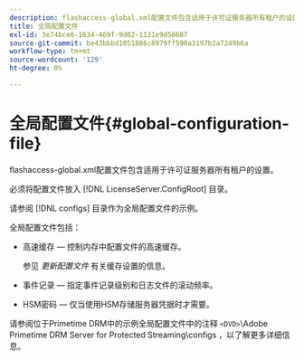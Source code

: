 ```yaml
---
description: flashaccess-global.xml配置文件包含适用于许可证服务器所有租户的设置。
title: 全局配置文件
exl-id: 3e74bce6-1634-469f-9d02-1121e9d50687
source-git-commit: be43bbbd1051886c8979ff590a3197b2a7249b6a
workflow-type: tm+mt
source-wordcount: '129'
ht-degree: 0%

---
```


# 全局配置文件{#global-configuration-file}

flashaccess-global.xml配置文件包含适用于许可证服务器所有租户的设置。

必须将配置文件放入 [!DNL LicenseServer.ConfigRoot] 目录。

请参阅 [!DNL configs] 目录作为全局配置文件的示例。

全局配置文件包括：

* 高速缓存 — 控制内存中配置文件的高速缓存。

   参见 *更新配置文件* 有关缓存设置的信息。
* 事件记录 — 指定事件记录级别和日志文件的滚动频率。
* HSM密码 — 仅当使用HSM存储服务器凭据时才需要。

请参阅位于Primetime DRM中的示例全局配置文件中的注释 `<DVD>`\Adobe Primetime DRM Server for Protected Streaming\configs ，以了解更多详细信息。

